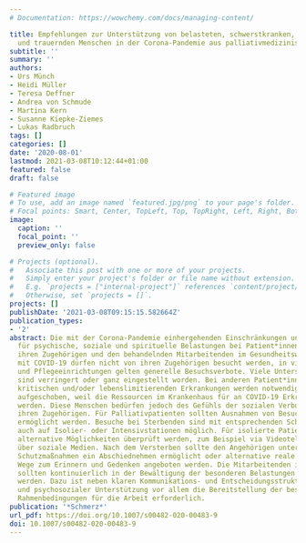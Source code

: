 ```yaml
---
# Documentation: https://wowchemy.com/docs/managing-content/

title: Empfehlungen zur Unterstützung von belasteten, schwerstkranken, sterbenden
  und trauernden Menschen in der Corona-Pandemie aus palliativmedizinischer Perspektive
subtitle: ''
summary: ''
authors:
- Urs Münch
- Heidi Müller
- Teresa Deffner
- Andrea von Schmude
- Martina Kern
- Susanne Kiepke-Ziemes
- Lukas Radbruch
tags: []
categories: []
date: '2020-08-01'
lastmod: 2021-03-08T10:12:44+01:00
featured: false
draft: false

# Featured image
# To use, add an image named `featured.jpg/png` to your page's folder.
# Focal points: Smart, Center, TopLeft, Top, TopRight, Left, Right, BottomLeft, Bottom, BottomRight.
image:
  caption: ''
  focal_point: ''
  preview_only: false

# Projects (optional).
#   Associate this post with one or more of your projects.
#   Simply enter your project's folder or file name without extension.
#   E.g. `projects = ["internal-project"]` references `content/project/deep-learning/index.md`.
#   Otherwise, set `projects = []`.
projects: []
publishDate: '2021-03-08T09:15:15.582664Z'
publication_types:
- '2'
abstract: Die mit der Corona-Pandemie einhergehenden Einschränkungen und Verbote sorgen
  für psychische, soziale und spirituelle Belastungen bei Patient*innen mit COVID-19,
  ihren Zugehörigen und den behandelnden Mitarbeitenden im Gesundheitswesen. Patient*innen
  mit COVID-19 dürfen nicht von ihren Zugehörigen besucht werden, in vielen Krankenhäusern
  und Pflegeeinrichtungen gelten generelle Besuchsverbote. Viele Unterstützungsangebote
  sind verringert oder ganz eingestellt worden. Bei anderen Patient*innen mit sehr
  kritischen und/oder lebenslimitierenden Erkrankungen werden notwendige Behandlungsmaßnahmen
  aufgeschoben, weil die Ressourcen im Krankenhaus für an COVID-19 Erkrankte freigehalten
  werden. Diese Menschen bedürfen jedoch des Gefühls der sozialen Verbundenheit mit
  ihren Zugehörigen. Für Palliativpatienten sollten Ausnahmen von Besuchsverboten
  ermöglicht werden. Besuche bei Sterbenden sind mit entsprechenden Schutzmaßnahmen
  auch auf Isolier- oder Intensivstationen möglich. Für isolierte Patient*innen sollten
  alternative Möglichkeiten überprüft werden, zum Beispiel via Videotelefonie oder
  über soziale Medien. Nach dem Versterben sollte den Angehörigen unter ausreichenden
  Schutzmaßnahmen ein Abschiednehmen ermöglicht oder alternative reale oder virtuelle
  Wege zum Erinnern und Gedenken angeboten werden. Die Mitarbeitenden in den Behandlungsteams
  sollten kontinuierlich in der Bewältigung der besonderen Belastungen unterstützt
  werden. Dazu ist neben klaren Kommunikations- und Entscheidungsstrukturen, Kommunikationsschulungen
  und psychosozialer Unterstützung vor allem die Bereitstellung der bestmöglichen
  Rahmenbedingungen für die Arbeit erforderlich.
publication: '*Schmerz*'
url_pdf: https://doi.org/10.1007/s00482-020-00483-9
doi: 10.1007/s00482-020-00483-9
---
```

